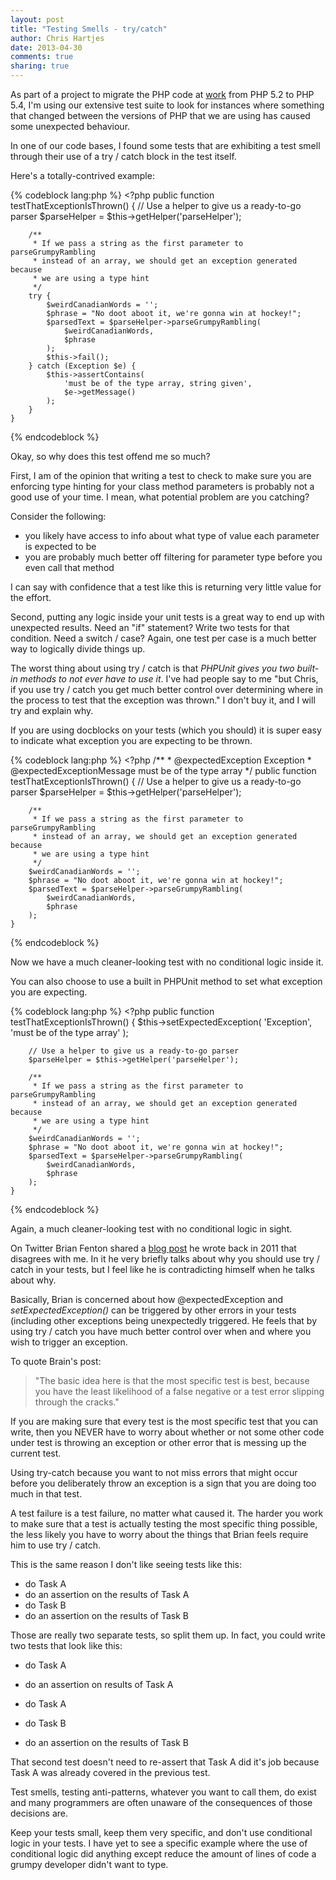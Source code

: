 ```yaml
---
layout: post
title: "Testing Smells - try/catch"
author: Chris Hartjes
date: 2013-04-30
comments: true
sharing: true
---
```

As part of a project to migrate the PHP code at [work](http://synacor.com)
from PHP 5.2 to PHP 5.4, I'm using our extensive test suite to look for instances
where something that changed between the versions of PHP that we are using
has caused some unexpected behaviour.

In one of our code bases, I found some tests that are exhibiting a test smell
through their use of a try / catch block in the test itself.

Here's a totally-contrived example:

{% codeblock lang:php %}
    <?php
    public function testThatExceptionIsThrown()
    {
        // Use a helper to give us a ready-to-go parser
        $parseHelper = $this->getHelper('parseHelper');

        /**
         * If we pass a string as the first parameter to parseGrumpyRambling
         * instead of an array, we should get an exception generated because
         * we are using a type hint
         */
        try {
            $weirdCanadianWords = '';
            $phrase = "No doot aboot it, we're gonna win at hockey!";
            $parsedText = $parseHelper->parseGrumpyRambling(
                $weirdCanadianWords,
                $phrase
            );
            $this->fail();
        } catch (Exception $e) {
            $this->assertContains(
                'must be of the type array, string given',
                $e->getMessage()
            );
        }
    }
{% endcodeblock %}

Okay, so why does this test offend me so much?

First, I am of the opinion that writing a test to check to make sure you are
enforcing type hinting for your class method parameters is probably not a
good use of your time. I mean, what potential problem are you catching?

Consider the following:

* you likely have access to info about what type of value each parameter
is expected to be
* you are probably much better off filtering for parameter type before you
even call that method

I can say with confidence that a test like this is returning very little
value for the effort.

Second, putting any logic inside your unit tests is a great way to end
up with unexpected results. Need an "if" statement? Write two tests
for that condition. Need a switch / case? Again, one test per case is a
much better way to logically divide things up.

The worst thing about using try / catch is that *PHPUnit gives you two built-in
methods to not ever have to use it*. I've had people say to me "but Chris,
if you use try / catch you get much better control over determining where
in the process to test that the exception was thrown." I don't buy it, and
I will try and explain why.

If you are using docblocks on your tests (which you should) it is super easy
to indicate what exception you are expecting to be thrown.

{% codeblock lang:php %}
    <?php
    /**
     * @expectedException Exception
     * @expectedExceptionMessage must be of the type array 
     */
    public function testThatExceptionIsThrown()
    {
        // Use a helper to give us a ready-to-go parser
        $parseHelper = $this->getHelper('parseHelper');

        /**
         * If we pass a string as the first parameter to parseGrumpyRambling
         * instead of an array, we should get an exception generated because
         * we are using a type hint
         */
        $weirdCanadianWords = '';
        $phrase = "No doot aboot it, we're gonna win at hockey!";
        $parsedText = $parseHelper->parseGrumpyRambling(
            $weirdCanadianWords,
            $phrase
        );
    }
{% endcodeblock %}

Now we have a much cleaner-looking test with no conditional logic inside it.

You can also choose to use a built in PHPUnit method to set what exception
you are expecting.

{% codeblock lang:php %}
    <?php
    public function testThatExceptionIsThrown()
    {
        $this->setExpectedException(
            'Exception',
            'must be of the type array'
        );

        // Use a helper to give us a ready-to-go parser
        $parseHelper = $this->getHelper('parseHelper');

        /**
         * If we pass a string as the first parameter to parseGrumpyRambling
         * instead of an array, we should get an exception generated because
         * we are using a type hint
         */
        $weirdCanadianWords = '';
        $phrase = "No doot aboot it, we're gonna win at hockey!";
        $parsedText = $parseHelper->parseGrumpyRambling(
            $weirdCanadianWords,
            $phrase
        );
    }
{% endcodeblock %}

Again, a much cleaner-looking test with no conditional logic in sight.

On Twitter Brian Fenton shared a [blog post](http://www.brianfenton.us/2011/09/bad-practice-setting-expected.html)
he wrote back in 2011 that disagrees with me. In it he very briefly talks about
why you should use try / catch in your tests, but I feel like he is contradicting
himself when he talks about why.

Basically, Brian is concerned about how @expectedException and _setExpectedException()_
can be triggered by other errors in your tests (including other exceptions
being unexpectedly triggered. He feels that by using try / catch you have
much better control over when and where you wish to trigger an exception.

To quote Brain's post:

> "The basic idea here is that the most specific test is best, because
> you have the least likelihood of a false negative or a test error slipping
> through the cracks."

If you are making sure that every test is the most specific test that you
can write, then you NEVER have to worry about whether or not some other
code under test is throwing an exception or other error that is messing up
the current test.

Using try-catch because you want to not miss errors that might occur before
you deliberately throw an exception is a sign that you are doing too much
in that test.

A test failure is a test failure, no matter what caused it. The harder you
work to make sure that a test is actually testing the most specific thing
possible, the less likely you have to worry about the things that Brian
feels require him to use try / catch.

This is the same reason I don't like seeing tests like this:

* do Task A 
* do an assertion on the results of Task A
* do Task B 
* do an assertion on the results of Task B

Those are really two separate tests, so split them up. In fact, you could 
write two tests that look like this:

* do Task A
* do an assertion on results of Task A

* do Task A
* do Task B
* do an assertion on the results of Task B

That second test doesn't need to re-assert that Task A did it's job because
Task A was already covered in the previous test.

Test smells, testing anti-patterns, whatever you want to call them, do exist
and many programmers are often unaware of the consequences of those decisions
are.

Keep your tests small, keep them very specific, and don't use conditional
logic in your tests. I have yet to see a specific example where the use
of conditional logic did anything except reduce the amount of lines of
code a grumpy developer didn't want to type.
